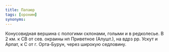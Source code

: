 ```yaml
---
title: Папаюр
tags: [ороним]
synonyms:
---
```


Конусовидная вершина с пологими склонами, голыми и в редколесье. В 2 км. к СВ от
сев. окраины нп Приветное (Алушт.), на вдрз рр. Ускут и Арпат, к С от г.
Орта-Бурун, через широкую седловину.
